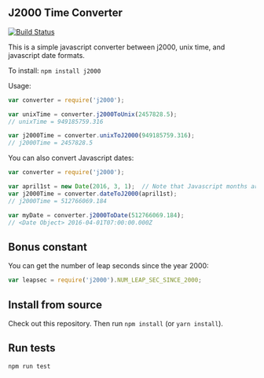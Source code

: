 J2000 Time Converter
---
[![Build Status](https://travis-ci.org/typpo/j2000.svg?branch=master)](https://travis-ci.org/typpo/j2000)

This is a simple javascript converter between j2000, unix time, and javascript date formats.

To install: `npm install j2000`

Usage:

```javascript
var converter = require('j2000');

var unixTime = converter.j2000ToUnix(2457828.5);
// unixTime = 949185759.316

var j2000Time = converter.unixToJ2000(949185759.316);
// j2000Time = 2457828.5
```

You can also convert Javascript dates:

```javascript
var converter = require('j2000');

var april1st = new Date(2016, 3, 1);  // Note that Javascript months are 0-indexed
var j2000Time = converter.dateToJ2000(april1st);
// j2000Time = 512766069.184

var myDate = converter.j2000ToDate(512766069.184);
// <Date Object> 2016-04-01T07:00:00.000Z
```

## Bonus constant

You can get the number of leap seconds since the year 2000:

```javascript
var leapsec = require('j2000').NUM_LEAP_SEC_SINCE_2000;
```

## Install from source

Check out this repository.  Then run `npm install` (or `yarn install`).

## Run tests

```
npm run test
```
